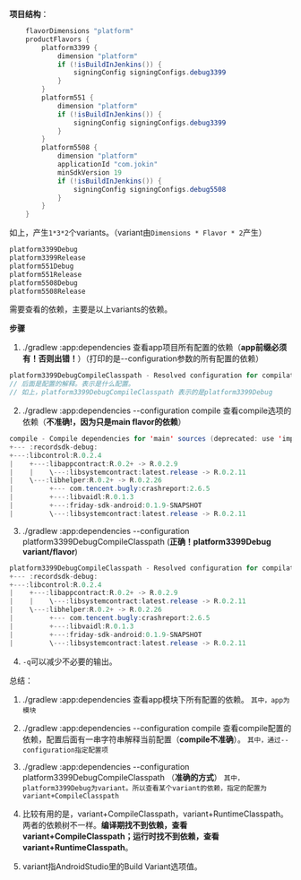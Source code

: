 **项目结构**：
```java
    flavorDimensions "platform"
    productFlavors {
        platform3399 {
            dimension "platform"
            if (!isBuildInJenkins()) {
                signingConfig signingConfigs.debug3399
            }
        }
        platform551 {
            dimension "platform"
            if (!isBuildInJenkins()) {
                signingConfig signingConfigs.debug3399
            }
        }
        platform5508 {
            dimension "platform"
            applicationId "com.jokin"
            minSdkVersion 19
            if (!isBuildInJenkins()) {
                signingConfig signingConfigs.debug5508
            }
        }
    }
```
如上，产生`1*3*2`个variants。（variant由`Dimensions * Flavor * 2`产生）

```java
platform3399Debug
platform3399Release
platform551Debug
platform551Release
platform5508Debug
platform5508Release
```

需要查看的依赖，主要是以上variants的依赖。

**步骤**

1. ./gradlew :app:dependencies 查看app项目所有配置的依赖（**app前缀必须有！否则出错！**）（打印的是--configuration参数的所有配置的依赖）

```java
platform3399DebugCompileClasspath - Resolved configuration for compilation for variant: platform3399Debug
// 后面是配置的解释。表示是什么配置。
// 如上，platform3399DebugCompileClasspath 表示的是platform3399Debug
```

2. ./gradlew :app:dependencies  --configuration compile 查看compile选项的依赖（**不准确!，因为只是main flavor的依赖**）

```java
compile - Compile dependencies for 'main' sources (deprecated: use 'implementation' instead).
+--- :recordsdk-debug:
+---:libcontrol:R.0.2.4
|    +---:libappcontract:R.0.2+ -> R.0.2.9
|    |    \---:libsystemcontract:latest.release -> R.0.2.11
|    \---:libhelper:R.0.2+ -> R.0.2.26
|         +--- com.tencent.bugly:crashreport:2.6.5
|         +---:libvaidl:R.0.1.3
|         +---:friday-sdk-android:0.1.9-SNAPSHOT
|         \---:libsystemcontract:latest.release -> R.0.2.11
```

3. ./gradlew :app:dependencies  --configuration platform3399DebugCompileClasspath (**正确！platform3399Debug variant/flavor**)

```java
platform3399DebugCompileClasspath - Resolved configuration for compilation for variant: platform3399Debug
+--- :recordsdk-debug:
+---:libcontrol:R.0.2.4
|    +---:libappcontract:R.0.2+ -> R.0.2.9
|    |    \---:libsystemcontract:latest.release -> R.0.2.11
|    \---:libhelper:R.0.2+ -> R.0.2.26
|         +--- com.tencent.bugly:crashreport:2.6.5
|         +---:libvaidl:R.0.1.3
|         +---:friday-sdk-android:0.1.9-SNAPSHOT
|         \---:libsystemcontract:latest.release -> R.0.2.11
```

4. `-q`可以减少不必要的输出。

总结：
1. ./gradlew :app:dependencies 查看app模块下所有配置的依赖。
`其中，app为模块`
2. ./gradlew :app:dependencies --configuration compile 查看compile配置的依赖，配置后面有一串字符串解释当前配置（**compile不准确**）。
`其中，通过--configuration指定配置项`

3. ./gradlew :app:dependencies --configuration platform3399DebugCompileClasspath （**准确的方式**）
`其中，platform3399Debug为variant。所以查看某个variant的依赖，指定的配置为variant+CompileClasspath`

4. 比较有用的是，variant+CompileClasspath，variant+RuntimeClasspath。两者的依赖树不一样。**编译期找不到依赖，查看variant+CompileClasspath；运行时找不到依赖，查看variant+RuntimeClasspath**。

5. variant指AndroidStudio里的Build Variant选项值。

